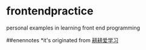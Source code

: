 # frontendpractice
personal examples in learning front end programming

##enennotes
*it's originated from  <a href="https://enen.me/?p=1">耕耕爱学习</a>
